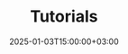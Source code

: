 ---
weight: 100000
title: "Tutorials"
description: "HigherEduSpot Tutorials provide step-by-step guidance to help you navigate the platform, post listings, and explore educational and career opportunities."
icon: cast_for_education
date: 2025-01-03T15:00:00+03:00
---